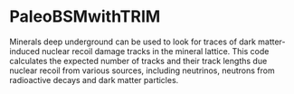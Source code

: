 # PaleoBSMwithTRIM
Minerals deep underground can be used to look for traces of dark matter-induced nuclear recoil damage tracks in the mineral lattice. This code calculates the expected number of tracks and their track lengths due nuclear recoil from various sources, including neutrinos, neutrons from radioactive decays and dark matter particles. 
